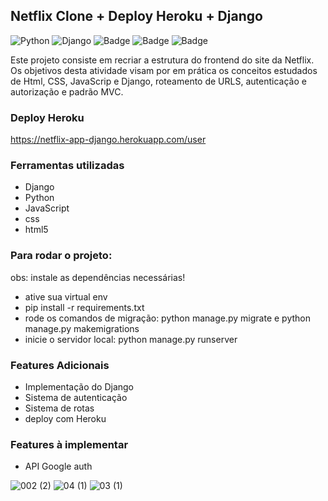 ## Netflix Clone + Deploy Heroku + Django
![Python](https://img.shields.io/badge/python-3670A0?style=for-the-badge&logo=python&logoColor=ffdd54)
![Django](https://img.shields.io/badge/django-%23092E20.svg?style=for-the-badge&logo=django&logoColor=white)
![Badge](https://img.shields.io/badge/JavaScript-F7DF1E?style=for-the-badge&logo=javascript&logoColor=black)
![Badge](https://img.shields.io/badge/CSS-239120?&style=for-the-badge&logo=css3&logoColor=white)
![Badge](https://img.shields.io/badge/HTML5-E34F26?style=for-the-badge&logo=html5&logoColor=white)


Este projeto consiste em recriar a estrutura do frontend do site da Netflix. Os objetivos desta atividade visam por em prática os conceitos estudados de Html, CSS, JavaScrip e Django, roteamento de URLS, autenticação e autorização e padrão MVC.




### Deploy Heroku

https://netflix-app-django.herokuapp.com/user


### Ferramentas utilizadas

- Django
- Python
- JavaScript
- css
- html5

### Para rodar o projeto:
obs: instale as dependências necessárias!

- ative sua virtual env
- pip install -r requirements.txt
- rode os comandos de migração: python manage.py migrate e python manage.py makemigrations
- inicie o servidor local: python manage.py runserver

### Features Adicionais

- Implementação do Django
- Sistema de autenticação
- Sistema de rotas
- deploy com Heroku

### Features à implementar

- API Google auth

![002 (2)](https://user-images.githubusercontent.com/87938869/163597791-524a446e-d388-47d9-9fb4-52a14b57a378.jpg)
![04 (1)](https://user-images.githubusercontent.com/87938869/163597677-7a2f41f7-f716-46c7-a1ca-2e0a5eeb1150.jpg)
![03 (1)](https://user-images.githubusercontent.com/87938869/163597751-bf73dd4a-942e-4095-8c8a-e5cb81890fa6.jpg)


